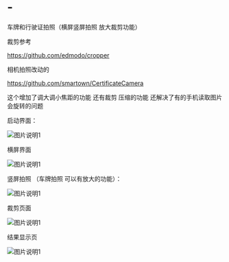 # -
车牌和行驶证拍照（横屏竖屏拍照 放大裁剪功能）

裁剪参考   

https://github.com/edmodo/cropper

相机拍照改动的

https://github.com/smartown/CertificateCamera

这个增加了调大调小焦距的功能  还有裁剪 压缩的功能 还解决了有的手机读取图片会旋转的问题 

启动界面：

![图片说明1](https://github.com/newsupercode/IDCarnumberCamera/blob/master/imgs/%E9%A6%96%E9%A1%B5.jpg)

横屏界面

![图片说明1](https://github.com/newsupercode/IDCarnumberCamera/blob/master/imgs/%E6%A8%AA%E5%B1%8F%E6%8B%8D%E7%85%A7.jpg)


竖屏拍照 （车牌拍照  可以有放大的功能）：

![图片说明1](https://github.com/newsupercode/IDCarnumberCamera/blob/master/imgs/%E7%AB%96%E5%B1%8F%E6%8B%8D%E7%85%A7.jpg)

裁剪页面


![图片说明1](https://github.com/newsupercode/IDCarnumberCamera/blob/master/imgs/%E8%A3%81%E5%89%AA%E9%A1%B5%E9%9D%A2.jpg)

结果显示页


![图片说明1](https://github.com/newsupercode/IDCarnumberCamera/blob/master/imgs/%E7%BB%93%E6%9E%9C%E9%A1%B5%E9%9D%A2.jpg)

